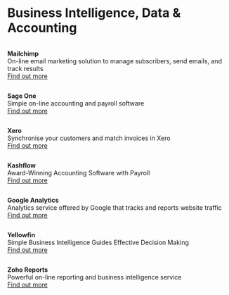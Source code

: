 # Business Intelligence, Data & Accounting

<div class="card">
  <div>
    <img src="https://www.bookingbug.co.uk/pictures/822/show/mailchimp+sq+new.png?sh=738e44ba840b3d09" alt="">
    <p><b>Mailchimp</b><br>
    On-line email marketing solution to manage subscribers, send emails, and track results<br>
    <a href="http://mailchimp.com/" target="_blank">Find out more<i class="fa fa-angle-right"></i></a></p>
  </div>
</div>
<div class="card">
  <div>
    <img src="https://www.bookingbug.co.uk/pictures/826/show/New-Sage-One-logo-sq+new.png?sh=575083fd12af2e6f" alt="">
    <p><b>Sage One</b><br>
    Simple on-line accounting and payroll software<br>
    <a href="http://www.sageone.com/" target="_blank">Find out more<i class="fa fa-angle-right"></i></a></p>
  </div>
</div>
<div class="card">
  <div>
    <img src="https://www.bookingbug.co.uk/pictures/885/show/xero+logo+sq+new.png?sh=fefd10d8cf4f6667" alt="">
    <p><b>Xero</b><br>
    Synchronise your customers and match invoices in Xero<br>
    <a href="https://www.bookingbug.co.uk/xero" target="_blank">Find out more<i class="fa fa-angle-right"></i></a></p>
  </div>
</div>
<div class="card">
  <div>
    <img src="https://www.bookingbug.co.uk/pictures/816/show/kashflow-logo+sq+new.png?sh=a48cf19f1be42c47" alt="">
    <p><b>Kashflow</b><br>
    Award-Winning Accounting Software with Payroll<br>
    <a href="https://www.kashflow.com/" target="_blank">Find out more<i class="fa fa-angle-right"></i></a></p>
  </div>
</div>
<div class="card">
  <div>
    <img src="https://www.bookingbug.co.uk/pictures/819/show/Logo+Google+Analytics+sq+new.png?sh=d8d2369eacd248f8" alt="">
    <p><b>Google Analytics</b><br>
    Analytics service offered by Google that tracks and reports website traffic<br>
    <a href="http://www.google.com/analytics/" target="_blank">Find out more<i class="fa fa-angle-right"></i></a></p>
  </div>
</div>
<div class="card">
  <div>
    <img src="https://www.bookingbug.co.uk/pictures/887/show/YF+LOGO+sq+new.png?sh=a122823ec2724cee" alt="">
    <p><b>Yellowfin</b><br>
    Simple Business Intelligence Guides Effective Decision Making<br>
    <a href="https://www.yellowfinbi.com/" target="_blank">Find out more<i class="fa fa-angle-right"></i></a></p>
  </div>
</div>
<div class="card">
  <div>
    <img src="https://www.bookingbug.co.uk/pictures/849/show/zoho-logo+sq+new.png?sh=49a226c3038e09e8" alt="">
    <p><b>Zoho Reports</b><br>
    Powerful on-line reporting and business intelligence service<br>
    <a href="https://www.zoho.com/reports/" target="_blank">Find out more<i class="fa fa-angle-right"></i></a></p>
  </div>
</div>
